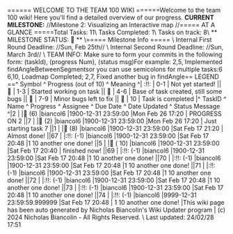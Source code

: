 ====== WELCOME TO THE TEAM 100 WIKI ======Welcome to the team 100 wiki! Here you'll find a detailed overview of our progress. **CURRENT MILESTONE:** //Milestone 2: Visualizing an Interactive map //===== AT A GLANCE =====Total Tasks: 11\\ Tasks Completed: 1\\ Tasks on track: 8\\ ** MILESTONE STATUS:  🍏 ** \\===== Milestone Info ===== \\ Internal First Round Deadline: //Sun, Feb 25th// \\ Internal Second Round Deadline: //Sun, March 3rd// \\ TEAM INFO: Make sure to form your commits in the following form:   (taskId), (progress Num), (status msg)For example:  2,5, Implemented findAngleBetweenSegmentsor you can use semicolons for multiple tasks:6  6,10, Loadmap Completed; 2,7, Fixed another bug in findAngle<!-- TODO: Fix this so the deadlines take into account how close a task is to its deadline-->== LEGEND ==^ Symbol ^ Progress (out of 10) ^ Meaning ^| :!!: | 0-1 | Not yet started! || 🍎 | 1-3 | Started working on task || 🍊 | 4-6 | Base of task created, still some bugs || 🍋 | 7-9 | Minor bugs left to fix || 🍏 | 10 | Task is completed |^ TaskID ^ Name ^ Progress ^ Assignee ^ Due Date ^ Date Updated ^ Status Message ^|2 | |🍊 (6) |biancol6 |1900-12-31 23:59:00 |Mon Feb 26 17:20 | PROGRESS ON 2  ||7 | |🍎 (2) |biancol6 |1900-12-31 23:59:00 |Mon Feb 26 17:20 | Just starting task 7 ||1 | |🍋 (8) |biancol6 |1900-12-31 23:59:00 |Sat Feb 17 21:20 | Almost done! ||67 | |:!!: (-1) |biancol6 |1900-12-31 23:59:00 |Sat Feb 17 20:48 |1 10 another one done! ||5 | |🍏 ( 10) |biancol6 |1900-12-31 23:59:00 |Sat Feb 17 20:40 | finished now! ||69 | |:!!: (-1) |biancol6 |1900-12-31 23:59:00 |Sat Feb 17 20:48 |1 10 another one done! ||70 | |:!!: (-1) |biancol6 |1900-12-31 23:59:00 |Sat Feb 17 20:48 |1 10 another one done! ||71 | |:!!: (-1) |biancol6 |1900-12-31 23:59:00 |Sat Feb 17 20:48 |1 10 another one done! ||72 | |:!!: (-1) |biancol6 |1900-12-31 23:59:00 |Sat Feb 17 20:48 |1 10 another one done! ||73 | |:!!: (-1) |biancol6 |1900-12-31 23:59:00 |Sat Feb 17 20:48 |1 10 another one done! ||74 | |:!!: (-1) |biancol6 |9999-12-31 23:59:59.999999 |Sat Feb 17 20:48 |    1 10 another one done! |This wiki page has been auto generated by Nicholas Biancolin's Wiki Updater program | (c) 2024 Nicholas Biancolin - All Rights Reserved. \\ Last updated: 24/02/28 17:51